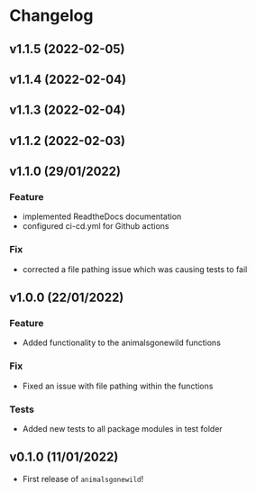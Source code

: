 # Changelog

<!--next-version-placeholder-->

## v1.1.5 (2022-02-05)


## v1.1.4 (2022-02-04)


## v1.1.3 (2022-02-04)


## v1.1.2 (2022-02-03)


## v1.1.0 (29/01/2022)

### Feature

- implemented ReadtheDocs documentation
- configured ci-cd.yml for Github actions

### Fix

- corrected a file pathing issue which was causing tests to fail

## v1.0.0 (22/01/2022)

### Feature

- Added functionality to the animalsgonewild functions

### Fix

- Fixed an issue with file pathing within the functions

### Tests

- Added new tests to all package modules in test folder

## v0.1.0 (11/01/2022)

- First release of `animalsgonewild`!